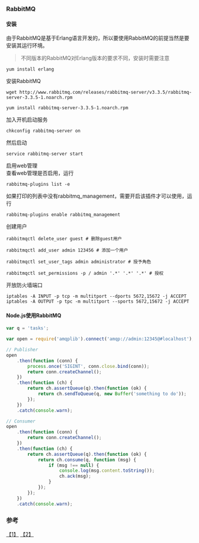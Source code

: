 ### RabbitMQ

#### 安装

由于RabbitMQ是基于Erlang语言开发的，所以要使用RabbitMQ的前提当然是要安装其运行环境。  
> 不同版本的RabbitMQ对Erlang版本的要求不同，安装时需要注意

```
yum install erlang
```

安装RabbitMQ

```
wget http://www.rabbitmq.com/releases/rabbitmq-server/v3.3.5/rabbitmq-server-3.3.5-1.noarch.rpm

yum install rabbitmq-server-3.3.5-1.noarch.rpm
```

加入开机启动服务

```
chkconfig rabbitmq-server on
```

然后启动

```
service rabbitmq-server start
```

启用web管理  
查看web管理是否启用，运行

```
rabbitmq-plugins list -e
```

如果打印的列表中没有rabbitmq_management，需要开启该插件才可以使用，运行

```
rabbitmq-plugins enable rabbitmq_management
```

创建用户

```
rabbitmqctl delete_user guest # 删除guest用户

rabbitmqctl add_user admin 123456 # 添加一个用户

rabbitmqctl set_user_tags admin administrator # 授予角色

rabbitmqctl set_permissions -p / admin '.*' '.*' '.*' # 授权
```

开放防火墙端口

```
iptables -A INPUT -p tcp -m multitport --dports 5672,15672 -j ACCEPT
iptables -A OUTPUT -p tpc -m multitport --sports 5672,15672 -j ACCEPT

```

#### Node.js使用RabbitMQ
```javascript
var q = 'tasks';

var open = require('amqplib').connect('amqp://admin:12345@#localhost');

// Publisher
open
    .then(function (conn) {
        process.once('SIGINT', conn.close.bind(conn));
        return conn.createChannel();
    })
    .then(function (ch) {
        return ch.assertQueue(q).then(function (ok) {
            return ch.sendToQueue(q, new Buffer('something to do'));
        });
    })
    .catch(console.warn);

// Consumer
open
    .then(function (conn) {
        return conn.createChannel();
    })
    .then(function (ch) {
        return ch.assertQueue(q).then(function (ok) {
            return ch.consume(q, function (msg) {
                if (msg !== null) {
                    console.log(msg.content.toString());
                    ch.ack(msg);
                }
            });
        });
    })
    .catch(console.warn);
```

### 参考

[【1】](http://www.qaulau.com/linux-centos-install-rabbitmq/) [【2】](https://my.oschina.net/hncscwc/blog/262246)
